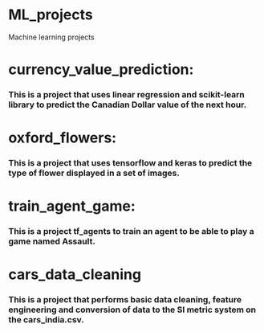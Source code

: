 # ML_projects
Machine learning projects

# currency_value_prediction:
### This is a project that uses linear regression and scikit-learn library to predict the Canadian Dollar value of the next hour.

# oxford_flowers:
### This is a project that uses tensorflow and keras to predict the type of flower displayed in a set of images.

# train_agent_game:
### This is a project tf_agents to train an agent to be able to play a game named Assault.

# cars_data_cleaning
### This is a project that performs basic data cleaning, feature engineering and conversion of data to the SI metric system on the cars_india.csv.